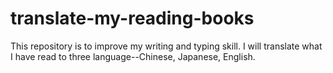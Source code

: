 # translate-my-reading-books
This repository is to  improve my writing and typing skill.  I will translate what I have read to three language--Chinese, Japanese, English.
